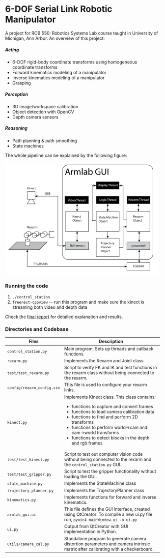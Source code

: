 # 6-DOF Serial Link Robotic Manipulator

A project for ROB 550: Robotics Systems Lab course taught in University of Michigan, Ann Arbor. An overview of this project:
##### Acting
- 6-DOF rigid-body coordinate transforms using homogeneous coordinate transforms
- Forward kinematics modeling of a manipulator
- Inverse kinematics modeling of a manipulator
- Grasping

##### Perception 
- 3D image/workspace calibration
- Object detection with OpenCV
- Depth camera sensors

##### Reasoning
- Path planning & path smoothing
- State machines

The whole pipeline can be explained by the following figure:

<img src="pipeline.png" width="500">

### Running the code

1. `./control_station`
1. `freenect-cppview` -- run this program and make sure the kinect is streaming both video and depth data

Check the [final report](https://github.com/manasburagohain/armlab/blob/master/report/armlab.pdf) for detailed explanation and results.

### Directories and Codebase 

| Files                 | Description   |
| -------------         | -------------  |
| `control_station.py`    | Main program.  Sets up threads and callback functions.  |
| `rexarm.py`             | Implements the Rexarm and Joint class |
| `test/test_rexarm.py`   | Script to verify FK and IK and test functions in the rexarm class without being connected to the rexarm.|
| `config/rexarm_config.csv` | This file is used to configure your rexarm links. |
| `kinect.py` | Implements Kinect class. This class contains:<ul><li>functions to capture and convert frames</li><li>functions to load camera calibration data </li><li>functions to find and  perform 2D transforms </li><li>functions to perform world->cam and cam->world transforms </li><li>functions to detect blocks in the depth and rgb frames </li></ul>|
| `test/test_kinect.py` | Script to test out computer vision code without being connected to the rexarm and the `control_station.py` GUI.|
| `test/test_gripper.py` | Script to test the gripper functionality without loading the GUI.|
| `state_machine.py` | Implements the StateMachine class|
| `trajectory_planner.py`| Implements the TrajectoryPlanner class|
| `kinematics.py`| Implements functions for forward and inverse kinematics.|
| `armlab_gui.ui`| This file defines the GUI interface, created using QtCreator. To compile a new u<span>i.p</span>y file run, `pyuic4 mainWindow.ui -o ui.py`|
| `ui.py`| Output from QtCreator with GUI implementation in Python. |
| `utils/camera_cal.py`| Standalone program to generate camera distortion parameters and camera intrinsic matrix after calibrating with a checkerboard.|
